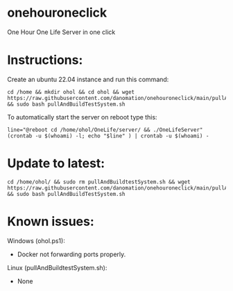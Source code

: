 # onehouroneclick
One Hour One Life Server in one click


# Instructions:    
  Create an ubuntu 22.04 instance and run this command:   
```
cd /home && mkdir ohol && cd ohol && wget https://raw.githubusercontent.com/danomation/onehouroneclick/main/pullAndBuildTestSystem.sh && sudo bash pullAndBuildTestSystem.sh
```

  To automatically start the server on reboot type this:
```
line="@reboot cd /home/ohol/OneLife/server/ && ./OneLifeServer"
(crontab -u $(whoami) -l; echo "$line" ) | crontab -u $(whoami) -
```    


# Update to latest:
```
cd /home/ohol/ && sudo rm pullAndBuildtestSystem.sh && wget https://raw.githubusercontent.com/danomation/onehouroneclick/main/pullAndBuildTestSystem.sh && sudo bash pullAndBuildTestSystem.sh
```


# Known issues:    
Windows (ohol.ps1):  
* Docker not forwarding ports properly.  

Linux (pullAndBuildtestSystem.sh):  
* None
